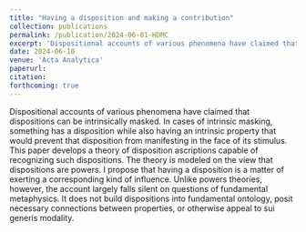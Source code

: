 ```yaml
---
title: "Having a disposition and making a contribution"
collection: publications
permalink: /publication/2024-06-01-HDMC
excerpt: 'Dispositional accounts of various phenomena have claimed that dispositions can be intrinsically masked. In cases of intrinsic masking, something has a disposition while also having an intrinsic property that would prevent that disposition from manifesting in the face of its stimulus. This paper develops a theory of disposition ascriptions capable of recognizing such dispositions. The theory is modeled on the view that dispositions are powers. I propose that having a disposition is a matter of exerting a corresponding kind of influence. Unlike powers theories, however, the account largely falls silent on questions of fundamental metaphysics. It does not build dispositions into fundamental ontology, posit necessary connections between properties, or otherwise appeal to sui generis modality.'
date: 2024-06-10
venue: 'Acta Analytica'
paperurl: 
citation: 
forthcoming: true
---
```


Dispositional accounts of various phenomena have claimed that dispositions can be intrinsically masked. In cases of intrinsic masking, something has a disposition while also having an intrinsic property that would prevent that disposition from manifesting in the face of its stimulus. This paper develops a theory of disposition ascriptions capable of recognizing such dispositions. The theory is modeled on the view that dispositions are powers. I propose that having a disposition is a matter of exerting a corresponding kind of influence. Unlike powers theories, however, the account largely falls silent on questions of fundamental metaphysics. It does not build dispositions into fundamental ontology, posit necessary connections between properties, or otherwise appeal to sui generis modality.

